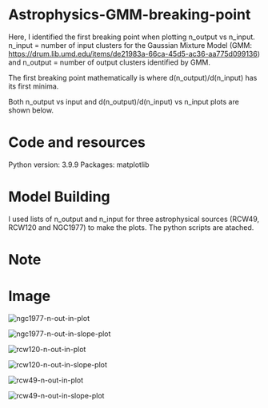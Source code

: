 # Astrophysics-GMM-breaking-point
Here, I identified the first breaking point when plotting n_output vs n_input. n_input = number of input clusters for the Gaussian Mixture Model (GMM: https://drum.lib.umd.edu/items/de21983a-66ca-45d5-ac36-aa775d099136) and n_output = number of output clusters identified by GMM.

The first breaking point mathematically is where d(n_output)/d(n_input) has its first minima. 

Both n_output vs input and d(n_output)/d(n_input) vs n_input plots are shown below. 

# Code and resources
Python version: 3.9.9
Packages: matplotlib
# Model Building
I used lists of n_output and n_input for three astrophysical sources (RCW49, RCW120 and NGC1977) to make the plots. The python scripts are atached. 

# Note
  
# Image

![ngc1977-n-out-in-plot](https://github.com/maitraiyeetiwari/Astrophysics-GMM-breaking-point/assets/109150738/9db3bf6f-a957-4082-95a3-57afd1c3c57f)

![ngc1977-n-out-in-slope-plot](https://github.com/maitraiyeetiwari/Astrophysics-GMM-breaking-point/assets/109150738/efb6d9b2-94ef-4a1f-a2a9-3ef190bd81ca)

![rcw120-n-out-in-plot](https://github.com/maitraiyeetiwari/Astrophysics-GMM-breaking-point/assets/109150738/c10b8701-753e-4d19-a4da-876c0d391edf)

![rcw120-n-out-in-slope-plot](https://github.com/maitraiyeetiwari/Astrophysics-GMM-breaking-point/assets/109150738/9ca8c95b-bec6-4c73-a59e-99d6fb0ef553)

![rcw49-n-out-in-plot](https://github.com/maitraiyeetiwari/Astrophysics-GMM-breaking-point/assets/109150738/78f097c9-99fe-4219-976d-42b70c9c73e1)

![rcw49-n-out-in-slope-plot](https://github.com/maitraiyeetiwari/Astrophysics-GMM-breaking-point/assets/109150738/4489948b-b95b-4da2-bcd4-06d1992b38ca)
